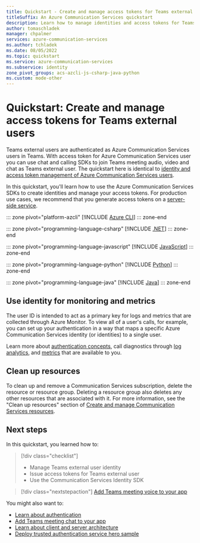 ```yaml
---
title: Quickstart - Create and manage access tokens for Teams external users
titleSuffix: An Azure Communication Services quickstart
description: Learn how to manage identities and access tokens for Teams external users by using the Azure Communication Services Identity SDK.
author: tomaschladek
manager: chpalmer
services: azure-communication-services
ms.author: tchladek
ms.date: 08/05/2022
ms.topic: quickstart
ms.service: azure-communication-services
ms.subservice: identity
zone_pivot_groups: acs-azcli-js-csharp-java-python
ms.custom: mode-other
---
```


# Quickstart: Create and manage access tokens for Teams external users

Teams external users are authenticated as Azure Communication Services users in Teams. With access token for Azure Communication Services user you can use chat and calling SDKs to join Teams meeting audio, video and chat as Teams external user. The quickstart here is identical to [identity and access token management of Azure Communication Services users](../access-tokens.md). 

In this quickstart, you'll learn how to use the Azure Communication Services SDKs to create identities and manage your access tokens. For production use cases, we recommend that you generate access tokens on a [server-side service](../../concepts/client-and-server-architecture.md).

::: zone pivot="platform-azcli"
[!INCLUDE [Azure CLI](../includes/access-tokens/access-token-azcli.md)]
::: zone-end

::: zone pivot="programming-language-csharp"
[!INCLUDE [.NET](../includes/access-tokens/access-token-net.md)]
::: zone-end

::: zone pivot="programming-language-javascript"
[!INCLUDE [JavaScript](../includes/access-tokens/access-token-js.md)]
::: zone-end

::: zone pivot="programming-language-python"
[!INCLUDE [Python](../includes/access-tokens/access-token-python.md)]
::: zone-end

::: zone pivot="programming-language-java"
[!INCLUDE [Java](../includes/access-tokens/access-token-java.md)]
::: zone-end

## Use identity for monitoring and metrics

The user ID is intended to act as a primary key for logs and metrics that are collected through Azure Monitor. To view all of a user's calls, for example, you can set up your authentication in a way that maps a specific Azure Communication Services identity (or identities) to a single user. 

Learn more about [authentication concepts](../../concepts/authentication.md), call diagnostics through [log analytics](../../concepts/analytics/log-analytics.md), and [metrics](../../concepts/metrics.md) that are available to you.

## Clean up resources

To clean up and remove a Communication Services subscription, delete the resource or resource group. Deleting a resource group also deletes any other resources that are associated with it. For more information, see the "Clean up resources" section of [Create and manage Communication Services resources](../create-communication-resource.md#clean-up-resources).

## Next steps

In this quickstart, you learned how to:

> [!div class="checklist"]
> * Manage Teams external user identity
> * Issue access tokens for Teams external user
> * Use the Communication Services Identity SDK


> [!div class="nextstepaction"]
> [Add Teams meeting voice to your app](../voice-video-calling/get-started-teams-interop.md)

You might also want to:

 - [Learn about authentication](../../concepts/authentication.md)
 - [Add Teams meeting chat to your app](../chat/meeting-interop.md)
 - [Learn about client and server architecture](../../concepts/client-and-server-architecture.md)
 - [Deploy trusted authentication service hero sample](../.../samples/trusted-auth-sample.md)
